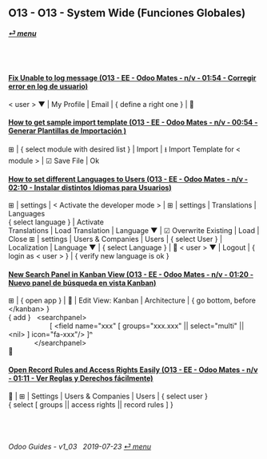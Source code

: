 ## O13 - O13 - System Wide (Funciones Globales)
#### [_&#x23CE; menu_](/o13/ee/o13-ee-guides_menu.md)  

<br><br>
#### [Fix Unable to log message (O13 - EE - Odoo Mates - n/v - 01:54 - Corregir error en log de usuario)](https://youtube.com/embed/VOleoUE-hqM?autoplay=1&start=0&end=0&rel=0)  
< user \> &#x25BC; | My Profile | Email | { define a right one } | &#x1F4BE;  

#### [How to get sample import template (O13 - EE - Odoo Mates - n/v - 00:54 - Generar Plantillas de Importación )](https://youtube.com/embed/Sl3-EhT4qwk?autoplay=1&start=0&end=0&rel=0)  
&#x229E; | { select module with desired list } | Import | &#x2B73; Import Template for < module > | &#x2611; Save File | Ok 

#### [How to set different Languages to Users (O13 - EE - Odoo Mates - n/v - 02:10 - Instalar distintos Idiomas para Usuarios)](https://youtube.com/embed/8-UhC8VI7is?autoplay=1&start=0&end=0&rel=0)  
&#x229E; | settings | < Activate the developer mode > | &#x229E; | settings | Translations | Languages  
{ select language } | Activate  
Translations | Load Translation | Language &#x25BC; | &#x2611; Overwrite Existing | Load | Close
&#x229E; | settings | Users & Companies | Users | { select User } | Localization | Language &#x25BC; | { select Language } | &#x1F4BE;
< user \> &#x25BC; | Logout | { login as < user > } | { verify new language is ok }

#### [New Search Panel in Kanban View (O13 - EE - Odoo Mates - n/v - 01:20 - Nuevo panel de búsqueda en vista Kanban)](https://youtube.com/embed/38CqLPOlalo?autoplay=1&start=0&end=0&rel=0)  
&#x229E; | { open app } | &#x1F41E; | Edit View: Kanban | Architecture | { go bottom, before \</kanban\> }  
{ add }&nbsp;&nbsp;&nbsp;\<searchpanel\>  
&nbsp;&nbsp;&nbsp;&nbsp;&nbsp;&nbsp;&nbsp;&nbsp;&nbsp;&nbsp;&nbsp;&nbsp;&nbsp;&nbsp;&nbsp;&nbsp;&nbsp;&nbsp;&nbsp;&nbsp;&nbsp;\[ <field name="xxx" \[ groups="xxx.xxx" || select="multi" || \<nil\> \] icon="fa-xxx"/> \]&#x207F;  
&nbsp;&nbsp;&nbsp;&nbsp;&nbsp;&nbsp;&nbsp;&nbsp;&nbsp;&nbsp;&nbsp;&nbsp;&nbsp;\</searchpanel\>  
&#x1F4BE;

#### [Open Record Rules and Access Rights Easily (O13 - EE - Odoo Mates - n/v - 01:11 - Ver Reglas y Derechos fácilmente)](https://youtube.com/embed/FLKaAKfhq_Y?autoplay=1&start=0&end=0&rel=0)  
&#x1F41E; | &#x229E; | Settings | Users & Companies | Users | { select user }  
{ select [ groups || access rights || record rules ] }

<br><br>
###### Odoo Guides - v1_03 &nbsp; 2019-07-23  [_&#x23CE; menu_](/o13/ee/o13-ee-guides_menu.md)  
